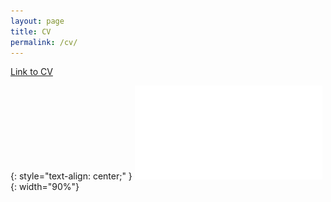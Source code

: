 ```yaml
---
layout: page
title: CV
permalink: /cv/
---
```


[Link to CV][link-to-cv]

{: style="text-align: center;" }
![embeded-cv](/assets/Official_CV.pdf){: width="90%"}

[link-to-cv]: hmason13.github.io/assets/Official_CV.pdf
